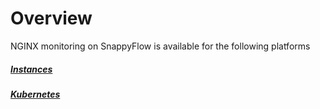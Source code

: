 # Overview

NGINX monitoring on SnappyFlow is available for the following platforms

##### [Instances](/docs/Integrations/nginx/nginx_instance)

##### [Kubernetes](/docs/Integrations/nginx/nginx_kubernetes)

